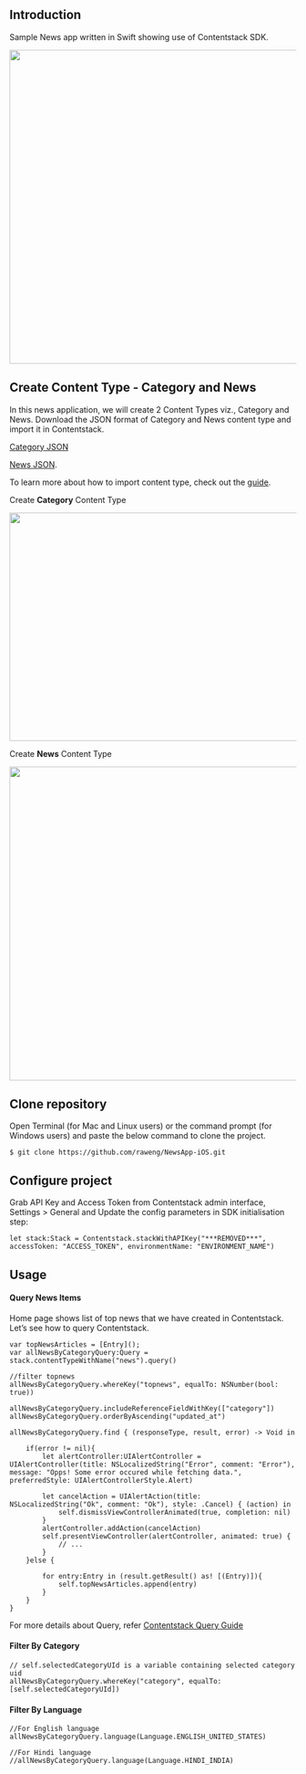 ## Introduction
Sample News app written in Swift showing use of Contentstack SDK.

<img src='http://contentstackdocs.built.io/images/ios-screentshot-new.jpg' width='650' height='550'/>
 
## Create Content Type - Category and News
In this news application, we will create 2 Content Types viz., Category and News. Download the JSON format of Category and News content type and import it in Contentstack.

[Category JSON](http://contentstackdocs.built.io/json/category.json)

[News JSON](http://contentstackdocs.built.io/json/news.json).

To learn more about how to import content type, check out the [guide](http://contentstackdocs.built.io/developer/guides/content-types#import-a-content-type).

Create **Category** Content Type

<img src='http://contentstackdocs.built.io/images/CS_CT.png' width='600' height='400'/>

Create **News** Content Type

<img src='http://contentstackdocs.built.io/images/Cs-News-CT.png' width='600' height='550'/>

## Clone repository

Open Terminal (for Mac and Linux users) or the command prompt (for Windows users) and paste the below command to clone the project.

    $ git clone https://github.com/raweng/NewsApp-iOS.git

## Configure project
Grab API Key and Access Token from Contentstack admin interface, Settings > General and Update the config parameters in SDK initialisation step:

    let stack:Stack = Contentstack.stackWithAPIKey("***REMOVED***", accessToken: "ACCESS_TOKEN", environmentName: "ENVIRONMENT_NAME")

## Usage

#### Query News Items 
Home page shows list of top news that we have created in Contentstack. Let’s see how to query Contentstack. 

    var topNewsArticles = [Entry]();
    var allNewsByCategoryQuery:Query = stack.contentTypeWithName("news").query()
    
    //filter topnews
    allNewsByCategoryQuery.whereKey("topnews", equalTo: NSNumber(bool: true))
    
    allNewsByCategoryQuery.includeReferenceFieldWithKey(["category"])
    allNewsByCategoryQuery.orderByAscending("updated_at")
    
    allNewsByCategoryQuery.find { (responseType, result, error) -> Void in
        
        if(error != nil){
            let alertController:UIAlertController = UIAlertController(title: NSLocalizedString("Error", comment: "Error"), message: "Opps! Some error occured while fetching data.", preferredStyle: UIAlertControllerStyle.Alert)
            
            let cancelAction = UIAlertAction(title: NSLocalizedString("Ok", comment: "Ok"), style: .Cancel) { (action) in
                self.dismissViewControllerAnimated(true, completion: nil)
            }
            alertController.addAction(cancelAction)
            self.presentViewController(alertController, animated: true) {
                // ...
            }
        }else {
            
            for entry:Entry in (result.getResult() as! [(Entry)]){
                self.topNewsArticles.append(entry)
            }
        }
    }
For more details about Query, refer [Contentstack Query Guide][0] 

#### Filter By Category
    // self.selectedCategoryUId is a variable containing selected category uid
    allNewsByCategoryQuery.whereKey("category", equalTo: [self.selectedCategoryUId])

#### Filter By Language 
    //For English language
    allNewsByCategoryQuery.language(Language.ENGLISH_UNITED_STATES)
    
    //For Hindi language
    //allNewsByCategoryQuery.language(Language.HINDI_INDIA)
    
[0]: <http://contentstackdocs.built.io/developer/ios/query-guide>

